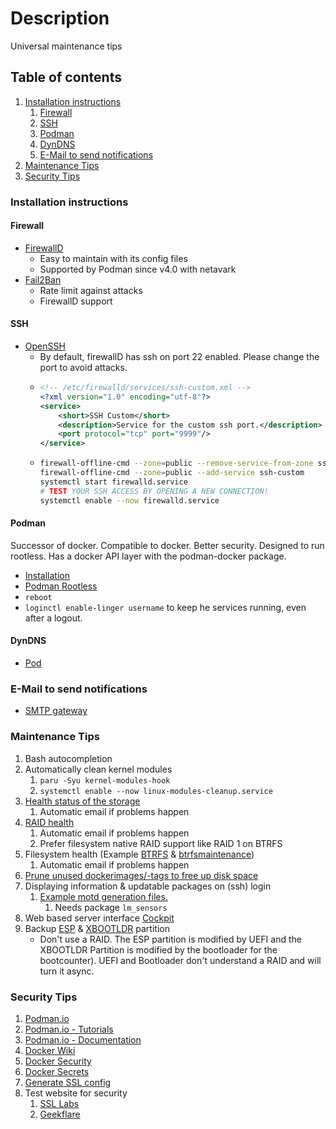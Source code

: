 # Description

Universal maintenance tips

## Table of contents

1. [Installation instructions](#installation-instructions)
    1. [Firewall](#firewall)
    2. [SSH](#ssh)
    3. [Podman](#podman)
    4. [DynDNS](#dyndns)
    5. [E-Mail to send notifications](#e-mail-to-send-notifications)
2. [Maintenance Tips](#maintenance-tips)
3. [Security Tips](#security-tips)

### Installation instructions

#### Firewall

- [FirewallD](https://wiki.archlinux.org/title/firewalld)
    - Easy to maintain with its config files
    - Supported by Podman since v4.0 with netavark
- [Fail2Ban](https://wiki.archlinux.org/title/Fail2ban)
    - Rate limit against attacks
    - FirewallD support

#### SSH

- [OpenSSH](https://wiki.archlinux.org/title/OpenSSH)
    - By default, firewallD has ssh on port 22 enabled. Please change the port to avoid attacks.
    - ```xml
      <!-- /etc/firewalld/services/ssh-custom.xml -->
      <?xml version="1.0" encoding="utf-8"?>
      <service>
          <short>SSH Custom</short>
          <description>Service for the custom ssh port.</description>
          <port protocol="tcp" port="9999"/>
      </service>
      ```
    - ```bash
      firewall-offline-cmd --zone=public --remove-service-from-zone ssh
      firewall-offline-cmd --zone=public --add-service ssh-custom
      systemctl start firewalld.service
      # TEST YOUR SSH ACCESS BY OPENING A NEW CONNECTION!
      systemctl enable --now firewalld.service
      ```

#### Podman

Successor of docker. Compatible to docker. Better security. Designed to run rootless. Has a docker API layer with the
podman-docker package.

- [Installation](https://podman.io/)
- [Podman Rootless](https://github.com/containers/podman/blob/main/docs/tutorials/rootless_tutorial.md)
- `reboot`
- `loginctl enable-linger username` to keep he services running, even after a logout.

#### DynDNS

- [Pod](../../container/services/dynds-https-ip/README.md)

### E-Mail to send notifications

- [SMTP gateway](../../container/services/notification/README.md)

### Maintenance Tips

1. Bash autocompletion
2. Automatically clean kernel modules
    1. `paru -Syu kernel-modules-hook`
    2. `systemctl enable --now linux-modules-cleanup.service`
3. [Health status of the storage](https://wiki.archlinux.org/title/S.M.A.R.T.)
    1. Automatic email if problems happen
4. [RAID health](https://wiki.archlinux.org/title/RAID#RAID_Maintenance)
    1. Automatic email if problems happen
    2. Prefer filesystem native RAID support like RAID 1 on BTRFS
5. Filesystem health (Example [BTRFS](https://wiki.archlinux.org/title/btrfs)
   & [btrfsmaintenance](https://aur.archlinux.org/packages/btrfsmaintenance/))
    1. Automatic email if problems happen
6. [Prune unused dockerimages/-tags to free up disk space](examples/podman/prune)
7. Displaying information & updatable packages on (ssh) login
    1. [Example motd generation files.](examples/motd)
        1. Needs package `lm_sensors`
8. Web based server interface [Cockpit](./examples/cockpit/README.md)
9. Backup [ESP](./examples/backup/99-esp-backup.hook) & [XBOOTLDR](./examples/backup/99-xbootldr-backup.hook) partition
    - Don't use a RAID. The ESP partition is modified by UEFI and the XBOOTLDR Partition is modified by the bootloader for the bootcounter).
      UEFI and Bootloader don't understand a RAID and will turn it async.

### Security Tips

1. [Podman.io](https://podman.io/)
2. [Podman.io - Tutorials](https://docs.podman.io/en/latest/Tutorials.html)
3. [Podman.io - Documentation](https://docs.podman.io/en/latest/)
4. [Docker Wiki](https://docs.docker.com/)
5. [Docker Security](https://docs.docker.com/engine/security/)
6. [Docker Secrets](https://docs.docker.com/engine/swarm/secrets/)
7. [Generate SSL config](https://ssl-config.mozilla.org/)
8. Test website for security
    1. [SSL Labs](https://www.ssllabs.com/ssltest/)
    2. [Geekflare](https://geekflare.com/de/ssl-test-certificate/)
